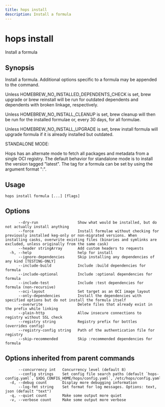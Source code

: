 ```yaml
---
title: hops install
description: Install a formula
---
```


<!--
This documentation is auto generated by a script.
Please do not edit this file directly.
-->

<!-- markdownlint-disable-next-line single-title -->
# hops install

Install a formula

## Synopsis

Install a formula. Additional options specific to a formula may be appended to the command.

Unless HOMEBREW_NO_INSTALLED_DEPENDENTS_CHECK is set, brew upgrade or brew
reinstall will be run for outdated dependents and dependents with broken
linkage, respectively.

Unless HOMEBREW_NO_INSTALL_CLEANUP is set, brew cleanup will then be run for
the installed formulae or, every 30 days, for all formulae.

Unless HOMEBREW_NO_INSTALL_UPGRADE is set, brew install formula will
upgrade formula if it is already installed but outdated.

STANDALONE MODE:

Hops has an alternate mode to fetch all packages and metadata from a single OCI registry.
The default behavior for standalone mode is to install the version tagged "latest".
The tag for a formula can be set by using the argument format "<formula>:<tag>".


## Usage

```plaintext
hops install formula [...] [flags]
```

## Options

```plaintext
      --dry-run                  Show what would be installed, but do not actually install anything
      --force                    Install formulae without checking for previously installed keg-only or non-migrated versions. When installing casks, overwrite existing files (binaries and symlinks are excluded, unless originally from the same cask)
      --header stringArray       Add custom headers to requests
  -h, --help                     help for install
      --ignore-dependencies      Skip installing any dependencies of any kind [TESTING-ONLY]
      --include-build            Include :build dependencies for formula
      --include-optional         Include :optional dependencies for formula
      --include-test             Include :test dependencies for formula (non-recursive)
      --oci-layout               Set target as an OCI image layout
      --only-dependencies        Install the dependencies with specified options but do not install the formula itself
      --overwrite                Delete files that already exist in the prefix while linking
      --plain-http               Allow insecure connections to registry without SSL check
      --registry string          Registry prefix for bottles (overrides config)
      --registry-config string   Path of the authentication file for registry
      --skip-recommended         Skip :recommended dependencies for formula
```

## Options inherited from parent commands

```plaintext
      --concurrency int   Concurrency level (default 8)
      --config strings    Set config file search paths (default `hops-config.yaml`,`$XDG_CONFIG_HOME/hops/config.yaml`,`/etc/hops/config.yaml`)
  -d, --debug count       Display more debugging information
      --log-fmt string    Set format for log messages. Options: text, json (default "text")
  -q, --quiet count       Make some output more quiet
  -v, --verbose count     Make some output more verbose
```
